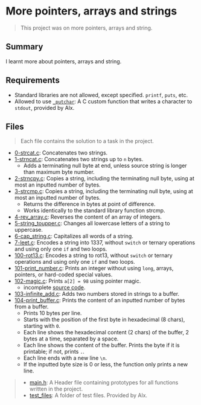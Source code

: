 # More pointers, arrays and strings

> This project was on more pointers, arrays and string.

## Summary

I learnt more about pointers, arrays and string.

## Requirements

- Standard libraries are not allowed, except specified. `printf`, `puts`, etc.
- Allowed to use [`_putchar`](https://github.com/alx-tools/_putchar.c/blob/master/_putchar.c): A
C custom function that writes a character to `stdout`, provided by Alx.

## Files

> Each file contains the solution to a task in the project.

- [0-strcat.c](https://github.com/Ebube-Ochemba/alx-low_level_programming/blob/master/0x06-pointers_arrays_strings/0-strcat.c): Concatenates two strings.
- [1-strncat.c](https://github.com/Ebube-Ochemba/alx-low_level_programming/blob/master/0x06-pointers_arrays_strings/1-strncat.c): Concatenates two strings up to `n` bytes.
	- Adds a terminating null byte at end, unless source string is longer than maximum byte number.
- [2-strncpy.c](https://github.com/Ebube-Ochemba/alx-low_level_programming/blob/master/0x06-pointers_arrays_strings/2-strncpy.c): Copies a string, including the terminating null byte, using at most an inputted number of bytes.
- [3-strcmp.c](https://github.com/Ebube-Ochemba/alx-low_level_programming/blob/master/0x06-pointers_arrays_strings/3-strcmp.c): Copies a string, including the terminating null byte, using at most an inputted number of bytes.
	- Returns the difference in bytes at point of difference.
	- Works identically to the standard library function strcmp.
- [4-rev_array.c](https://github.com/Ebube-Ochemba/alx-low_level_programming/blob/master/0x06-pointers_arrays_strings/4-rev_array.c): Reverses the content of an array of integers.
- [5-string_toupper.c](https://github.com/Ebube-Ochemba/alx-low_level_programming/blob/master/0x06-pointers_arrays_strings/5-string_toupper.c): Changes all lowercase letters of a string to uppercase.
- [6-cap_string.c](https://github.com/Ebube-Ochemba/alx-low_level_programming/blob/master/0x06-pointers_arrays_strings/6-cap_string.c): Capitalizes all words of a string.
- [7-leet.c](https://github.com/Ebube-Ochemba/alx-low_level_programming/blob/master/0x06-pointers_arrays_strings/7-leet.c): Encodes a string into 1337, without `switch` or ternary operations and using only one `if` and two loops.
- [100-rot13.c](https://github.com/Ebube-Ochemba/alx-low_level_programming/blob/master/0x06-pointers_arrays_strings/100-rot13.c): Encodes a string to rot13, without `switch` or ternary operations and using only one `if` and two loops.
- [101-print_number.c](https://github.com/Ebube-Ochemba/alx-low_level_programming/blob/master/0x06-pointers_arrays_strings/101-print_number.c): Prints an integer without using `long`, arrays, pointers, or hard-coded special values.
- [102-magic.c](https://github.com/Ebube-Ochemba/alx-low_level_programming/blob/master/0x06-pointers_arrays_strings/102-magic.c): Prints `a[2] = 98` using pointer magic.
	- incomplete [source code](https://github.com/alx-tools/make_magic_happen/blob/master/magic.c).
- [103-infinite_add.c](https://github.com/Ebube-Ochemba/alx-low_level_programming/blob/master/0x06-pointers_arrays_strings/103-infinite_add.c): Adds two numbers stored in strings to a buffer.
- [104-print_buffer.c](https://github.com/Ebube-Ochemba/alx-low_level_programming/blob/master/0x06-pointers_arrays_strings/104-print_buffer.c): Prints the content of an inputted number of bytes from a buffer.
	- Prints 10 bytes per line.
	- Starts with the position of the first byte in hexadecimal (8 chars), starting with `0`.
	- Each line shows the hexadecimal content (2 chars) of the buffer, 2 bytes at a time, separated by a space.
	- Each line shows the content of the buffer. Prints the byte if it is printable; if not, prints `.`.
	- Each line ends with a new line `\n`.
	- If the inputted byte size is 0 or less, the function only prints a new line.

> - [main.h](https://github.com/Ebube-Ochemba/alx-low_level_programming/blob/master/0x06-pointers_arrays_strings/main.h): A Header file containing prototypes for all functions written in the project.
> - [test_files](https://github.com/Ebube-Ochemba/alx-low_level_programming/tree/master/0x06-pointers_arrays_strings/test_files): A folder of test files. Provided by Alx.
